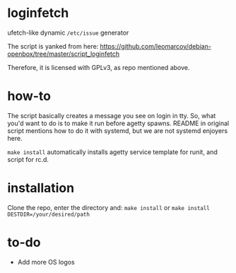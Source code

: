 # loginfetch
ufetch-like dynamic `/etc/issue` generator

The script is yanked from here: https://github.com/leomarcov/debian-openbox/tree/master/script_loginfetch

Therefore, it is licensed with GPLv3, as repo mentioned above.

# how-to

The script basically creates a message you see on login in tty. So, what you'd want to do is to make it run before agetty spawns.
README in original script mentions how to do it with systemd, but we are not systemd enjoyers here.

`make install` automatically installs agetty service template for runit, and script for rc.d.

# installation

Clone the repo, enter the directory and:
`make install` or `make install DESTDIR=/your/desired/path`

# to-do

* Add more OS logos
